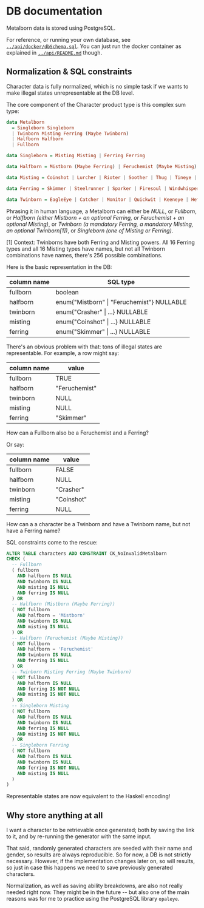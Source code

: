 # DB documentation

Metalborn data is stored using PostgreSQL.

For reference, or running your own database, see [`../api/docker/dbSchema.sql`](../api/docker/dbSchema.sql).
You can just run the docker container as explained in [`../api/README.md`](../api/README.md) though.

## Normalization & SQL constraints

Character data is fully normalized, which is no simple task if we wants to make
illegal states unrepresentable at the DB level.

The core component of the Character product type is this complex sum type:

```hs
data Metalborn
  = Singleborn Singleborn
  | Twinborn Misting Ferring (Maybe Twinborn)
  | Halfborn Halfborn
  | Fullborn

data Singleborn = Misting Misting | Ferring Ferring

data Halfborn = Mistborn (Maybe Ferring) | Feruchemist (Maybe Misting)

data Misting = Coinshot | Lurcher | Rioter | Soother | Thug | Tineye | Smoker | Seeker | DuraluminGnat | AluminumGnat | Augur | Oracle | Nicroburst | Leecher | Pulser | Slider

data Ferring = Skimmer | Steelrunner | Sparker | Firesoul | Windwhisperer | Brute | Archivist | Sentry | Spinner | Soulbearer | Gasper | Subsumer | Trueself | Connector | Bloodmaker | Pinnacle

data Twinborn = EagleEye | Catcher | Monitor | Quickwit | Keeneye | Hefter | Sprinter | Sooner | Scrapper | Bruteblood | Marathoner | Scaler | Deader | Guardian | Navigator | Stalwart | Sharpshooter | Crasher | Swift | Shroud | Bigshot | Luckshot | Cloudtoucher | Copperkeep | Boiler | Ghostwalker | Shelter | Masker | Sentinel | Hazedodger | Metalmapper | Sleepless | Pulsewise | Stalker | Strongarm | Mastermind | Loudmouth | Zealot | Highroller | Instigator | Schemer | Cooler | Icon | Pacifier | Slick | Resolute | Puremind | Friendly | Metalbreaker | Ringer | Sapper | Gulper | Booster | BurstTicker | Enabler | Soulburst | Cohort | Chronicler | Vessel | Timeless | Introspect | Whimflitter | Foresight | Flicker | Charmed | Visionary | Plotter | Yearspanner | Chrysalis | Spotter | Blur | Assessor | Flashwit | Monument | Constant | Transcendent | Sated
```

Phrasing it in human language, a Metalborn can either be *NULL*, or *Fullborn*, or *Halfborn (either Mistborn + an optional Ferring, or Feruchemist + an optional Misting)*, or *Twinborn (a mandatory Ferring, a mandatory Misting, an optional Twinborn[1])*, or *Singleborn (one of Misting or Ferring)*.

[1] Context: Twinborns have both Ferring and Misting powers. All 16 Ferring types and all 16 Misting types have names, but not all Twinborn combinations have names, there's 256 possible combinations.

Here is the basic representation in the DB:

| column name | SQL type |
| ------------- | ------------- |
| fullborn  | boolean  |
| halfborn  | enum{"Mistborn" \| "Feruchemist"} NULLABLE |
| twinborn  | enum{"Crasher" \| ...} NULLABLE |
| misting  | enum{"Coinshot" \| ...} NULLABLE |
| ferring  | enum{"Skimmer" \| ...} NULLABLE |

There's an obvious problem with that: tons of illegal states are representable.
For example, a row might say:

| column name | value |
| ------------- | ------------- |
| fullborn  | TRUE  |
| halfborn  | "Feruchemist" |
| twinborn  | NULL |
| misting  | NULL |
| ferring  | "Skimmer" |


How can a Fullborn also be a Feruchemist and a Ferring?

Or say:

| column name | value |
| ------------- | ------------- |
| fullborn  | FALSE  |
| halfborn  | NULL |
| twinborn  | "Crasher" |
| misting  | "Coinshot" |
| ferring  | NULL |

How can a a character be a Twinborn and have a Twinborn name, but not have
a Ferring name?

SQL constraints come to the rescue:

```SQL
ALTER TABLE characters ADD CONSTRAINT CK_NoInvalidMetalborn
CHECK (
  -- Fullborn
  ( fullborn
    AND halfborn IS NULL
    AND twinborn IS NULL
    AND misting IS NULL
    AND ferring IS NULL
  ) OR
  -- Halfborn (Mistborn (Maybe Ferring))
  ( NOT fullborn
    AND halfborn = 'Mistborn'
    AND twinborn IS NULL
    AND misting IS NULL
  ) OR
  -- Halfborn (Feruchemist (Maybe Misting))
  ( NOT fullborn
    AND halfborn = 'Feruchemist'
    AND twinborn IS NULL
    AND ferring IS NULL
  ) OR
  -- Twinborn Misting Ferring (Maybe Twinborn)
  ( NOT fullborn
    AND halfborn IS NULL
    AND ferring IS NOT NULL
    AND misting IS NOT NULL
  ) OR
  -- Singleborn Misting
  ( NOT fullborn
    AND halfborn IS NULL
    AND twinborn IS NULL
    AND ferring IS NULL
    AND misting IS NOT NULL
  ) OR
  -- Singleborn Ferring
  ( NOT fullborn
    AND halfborn IS NULL
    AND twinborn IS NULL
    AND ferring IS NOT NULL
    AND misting IS NULL
  )
)
```

Representable states are now equivalent to the Haskell encoding!

## Why store anything at all

I want a character to be retrievable once generated; both by saving the link to it, and by re-running the generator with the same input.

That said, randomly generated characters are seeded with their name and gender, so results are always reproducible. So for now, a DB is not strictly necessary. However, if the implementation changes later on, so will results, so just in case this happens we need to save previously generated characters.

Normalization, as well as saving ability breakdowns, are also not really needed right now. They might be in the future -- but also one of the main reasons was for me to practice using the PostgreSQL library `opaleye`.
